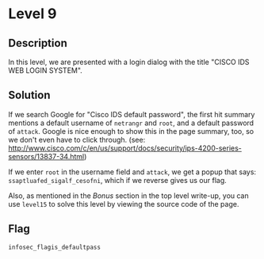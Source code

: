 # Level 9

## Description

In this level, we are presented with a login dialog with the title "CISCO IDS WEB LOGIN SYSTEM".

## Solution

If we search Google for "Cisco IDS default password", the first hit summary mentions a default username of `netrangr` and `root`, and a default password of `attack`.  Google is nice enough to show this in the page summary, too, so we don't even have to click through. (see: http://www.cisco.com/c/en/us/support/docs/security/ips-4200-series-sensors/13837-34.html)

If we enter `root` in the username field and `attack`, we get a popup that says: `ssaptluafed_sigalf_cesofni`, which if we reverse gives us our flag.

Also, as mentioned in the *Bonus* section in the top level write-up, you can use `level15` to solve this level by viewing the source code of the page.

## Flag

`infosec_flagis_defaultpass`
